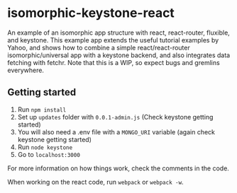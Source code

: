 # isomorphic-keystone-react

An example of an isomorphic app structure with react, react-router, fluxible, and keystone. This example app extends the useful tutorial examples by Yahoo, and shows how to combine a simple react/react-router isomorphic/universal app with a keystone backend, and also integrates data fetching with fetchr. Note that this is a WIP, so expect bugs and gremlins everywhere.

## Getting started

1. Run `npm install`
2. Set up `updates` folder with `0.0.1-admin.js` (Check keystone getting started)
3. You will also need a .env file with a `MONGO_URI` variable (again check keystone getting started)
4. Run `node keystone`
5. Go to `localhost:3000`

For more information on how things work, check the comments in the code.

When working on the react code, run `webpack` or `webpack -w`.

